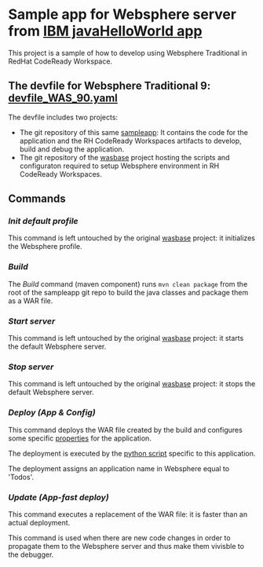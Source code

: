 # Sample app for Websphere server from [IBM javaHelloWorld app](https://github.com/IBM-Cloud/java-helloworld)

This project is a sample of how to develop using Websphere Traditional in RedHat CodeReady Workspace.

## The devfile for Websphere Traditional 9: [devfile_WAS_90.yaml](./CodeReady/devfile_WAS_90.yaml)

The devfile includes two projects:

- The git repository of this same [sampleapp](https://github.com/cerbio/was_sample_app.git): It contains the code for the application and the RH CodeReady Workspaces artifacts to develop, build and debug the application.
- The git repository of the [wasbase](https://github.com/cerbio/codeready.git) project hosting the scripts and configuraton required to setup Websphere environment in RH CodeReady Workspaces.

## Commands

### _Init default profile_

This command is left untouched by the original  [wasbase](https://github.com/cerbio/codeready.git) project: it initializes the Websphere profile.

### _Build_

The _Build_ command (maven component) runs ``` mvn clean package ``` from the root of the sampleapp git repo to build the java classes and package them as a WAR file.

### _Start server_

This command is left untouched by the original  [wasbase](https://github.com/cerbio/codeready.git) project: it starts the default Websphere server.

### _Stop server_

This command is left untouched by the original  [wasbase](https://github.com/cerbio/codeready.git) project: it stops the default Websphere server.

### _Deploy (App & Config)_

This command deploys the WAR file created by the build and configures some specific [properties](./was/was-config.props) for the application.

The deployment is executed by the [python script](./was/install_app.py) specific to this application.

The deployment assigns an application name in Websphere equal to 'Todos'.

### _Update (App-fast deploy)_

This command executes a replacement of the WAR file: it is faster than an actual deployment.

This command is used when there are new code changes in order to propagate them to the Websphere server and thus make them vivisble to the debugger.
